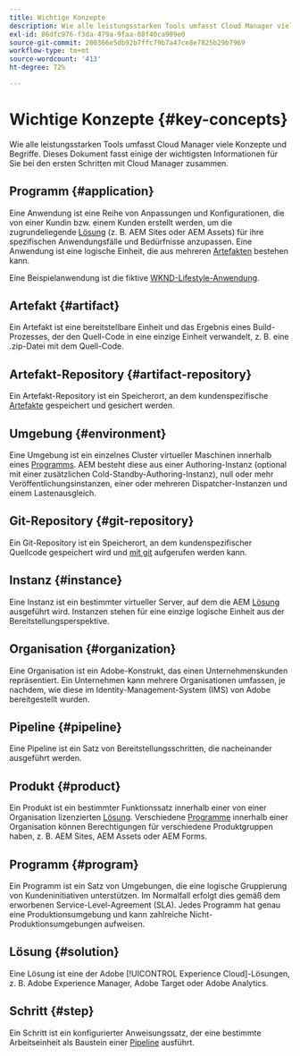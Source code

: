 ```yaml
---
title: Wichtige Konzepte
description: Wie alle leistungsstarken Tools umfasst Cloud Manager viele Konzepte und Begriffe. Dieses Dokument fasst einige der wichtigsten Informationen für Sie bei den ersten Schritten mit Cloud Manager zusammen.
exl-id: 86dfc976-f3da-479a-9faa-08f40ca909e0
source-git-commit: 200366e5db92b7ffc79b7a47ce8e7825b29b7969
workflow-type: tm+mt
source-wordcount: '413'
ht-degree: 72%

---
```



# Wichtige Konzepte {#key-concepts}

Wie alle leistungsstarken Tools umfasst Cloud Manager viele Konzepte und Begriffe. Dieses Dokument fasst einige der wichtigsten Informationen für Sie bei den ersten Schritten mit Cloud Manager zusammen.

## Programm {#application}

Eine Anwendung ist eine Reihe von Anpassungen und Konfigurationen, die von einer Kundin bzw. einem Kunden erstellt werden, um die zugrundeliegende [Lösung](#solution) (z. B. AEM Sites oder AEM Assets) für ihre spezifischen Anwendungsfälle und Bedürfnisse anzupassen. Eine Anwendung ist eine logische Einheit, die aus mehreren [Artefakten](#artifact) bestehen kann.

Eine Beispielanwendung ist die fiktive [WKND-Lifestyle-Anwendung](https://experienceleague.adobe.com/docs/experience-manager-learn/getting-started-wknd-tutorial-develop/overview.html?lang=de).

## Artefakt {#artifact}

Ein Artefakt ist eine bereitstellbare Einheit und das Ergebnis eines Build-Prozesses, der den Quell-Code in eine einzige Einheit verwandelt, z. B. eine .zip-Datei mit dem Quell-Code.

## Artefakt-Repository {#artifact-repository}

Ein Artefakt-Repository ist ein Speicherort, an dem kundenspezifische [Artefakte](#artifact) gespeichert und gesichert werden.

## Umgebung {#environment}

Eine Umgebung ist ein einzelnes Cluster virtueller Maschinen innerhalb eines [Programms](#program). AEM besteht diese aus einer Authoring-Instanz (optional mit einer zusätzlichen Cold-Standby-Authoring-Instanz), null oder mehr Veröffentlichungsinstanzen, einer oder mehreren Dispatcher-Instanzen und einem Lastenausgleich.

## Git-Repository {#git-repository}

Ein Git-Repository ist ein Speicherort, an dem kundenspezifischer Quellcode gespeichert wird und [mit git](https://git-scm.com) aufgerufen werden kann.

## Instanz {#instance}

Eine Instanz ist ein bestimmter virtueller Server, auf dem die AEM [Lösung](#solution) ausgeführt wird. Instanzen stehen für eine einzige logische Einheit aus der Bereitstellungsperspektive.

## Organisation {#organization}

Eine Organisation ist ein Adobe-Konstrukt, das einen Unternehmenskunden repräsentiert. Ein Unternehmen kann mehrere Organisationen umfassen, je nachdem, wie diese im Identity-Management-System (IMS) von Adobe bereitgestellt wurden.

## Pipeline {#pipeline}

Eine Pipeline ist ein Satz von Bereitstellungsschritten, die nacheinander ausgeführt werden.

## Produkt {#product}

Ein Produkt ist ein bestimmter Funktionssatz innerhalb einer von einer Organisation lizenzierten [Lösung](#solution). Verschiedene [Programme](#program) innerhalb einer Organisation können Berechtigungen für verschiedene Produktgruppen haben, z. B. AEM Sites, AEM Assets oder AEM Forms.

## Programm {#program}

Ein Programm ist ein Satz von Umgebungen, die eine logische Gruppierung von Kundeninitiativen unterstützen. Im Normalfall erfolgt dies gemäß dem erworbenen Service-Level-Agreement (SLA). Jedes Programm hat genau eine Produktionsumgebung und kann zahlreiche Nicht-Produktionsumgebungen aufweisen.

## Lösung {#solution}

Eine Lösung ist eine der Adobe [!UICONTROL Experience Cloud]-Lösungen, z. B. Adobe Experience Manager, Adobe Target oder Adobe Analytics.

## Schritt {#step}

Ein Schritt ist ein konfigurierter Anweisungssatz, der eine bestimmte Arbeitseinheit als Baustein einer [Pipeline](#pipeline) ausführt.
